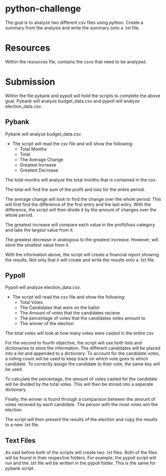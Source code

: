 # python-challenge
The goal is to analyze two different csv files using python. Create a summary from the analysis and write the summary onto a .txt file.

# Resources

Within the resources file, contains the csvs that need to be analyzed.

# Submission

Within the file pybank and pypoll will hold the scripts to complete the above goal. Pybank will analyze budget_data.csv and pypoll will analyze election_data.csv.

## Pybank

Pybank will analyze budget_data.csv. 

* The script will read the csv file and will show the following:
  * Total Months
  * Total
  * The Average Change
  * Greatest Increase
  * Greatest Decrease

The total months will analyze the total months that is contained in the csv.

The total will find the sum of the profit and loss for the entire period.

The average change will look to find the change over the whole period. This will first find the difference of the first entry and the last entry. With the difference, the script will then divide it by the amount of changes over the whole period.

The greatest increase will compare each value in the profit/loss category and take the largest value from it.

The greatest decrease in analogous to the greatest increase. However, will store the smallest value from it.

With the information above, the script will create a financial report showing the results. Not only that it will create and write the results onto a .txt file.

## Pypoll

Pypoll will analyze election_data.csv.

* The script will read the csv file and show the following:
  * Total Votes
  * The Candidates that were on the ballot
  * The Amount of votes that the candidates recieve
  * The percentage of votes that the candidates votes amount to
  * The winner of the election

The total votes will look at how many votes were casted in the entire csv

For the second to fourth objective, the script will use both lists and dictionaries to store the information. The different candidates will be placed into a list and appended to a dictionary. To account for the candidate votes, a rolling count will be used to keep track on which vote goes to which candidate. To correctly assign the candidate to their vote, the same key will be used.

To calculate the percentage, the amount of votes casted for the candidate will be divided by the total votes. This will then be stored into a seperate dictionary.

Finally, the winner is found through a comparison between the amount of votes recieved by each candidate. The person with the most votes win the election.

The script will then present the results of the election and copy the results to a new .txt file.

## Text Files

As said before both of the scripts will create two .txt files. Both of the files will be found in their respective folders. For example, the pypoll script will run and the .txt file will be written in the pypoll folder. This is the same for pybank script.
